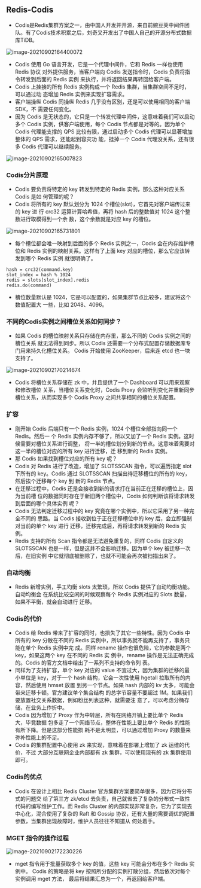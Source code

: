 ## Redis-Codis

* Codis是Redis集群方案之一，由中国人开发并开源，来自前豌豆荚中间件团队。有了Codis技术积累之后，刘奇又开发出了中国人自己的开源分布式数据库TiDB。

![image-20210902164400072](https://cdn.jsdelivr.net/gh/ClareTung/ImageHostingService/img/image-20210902164400072.png)

* Codis 使用 Go 语言开发，它是一个代理中间件，它和 Redis 一样也使用 Redis 协议 对外提供服务，当客户端向 Codis 发送指令时，Codis 负责将指令转发到后面的 Redis 实例 来执行，并将返回结果再转回给客户端。
* Codis 上挂接的所有 Redis 实例构成一个 Redis 集群，当集群空间不足时，可以通过动 态增加 Redis 实例来实现扩容需求。
* 客户端操纵 Codis 同操纵 Redis 几乎没有区别，还是可以使用相同的客户端 SDK，不 需要任何变化。
* 因为 Codis 是无状态的，它只是一个转发代理中间件，这意味着我们可以启动多个 Codis 实例，供客户端使用，每个 Codis 节点都是对等的。因为单个 Codis 代理能支撑的 QPS 比较有限，通过启动多个 Codis 代理可以显著增加整体的 QPS 需求，还能起到容灾功 能，挂掉一个 Codis 代理没关系，还有很多 Codis 代理可以继续服务。

![image-20210902165007823](https://cdn.jsdelivr.net/gh/ClareTung/ImageHostingService/img/image-20210902165007823.png)

### Codis分片原理

* Codis 要负责将特定的 key 转发到特定的 Redis 实例，那么这种对应关系 Codis 是如 何管理的呢？
* Codis 将所有的 key 默认划分为 1024 个槽位(slot)，它首先对客户端传过来的 key 进 行 crc32 运算计算哈希值，再将 hash 后的整数值对 1024 这个整数进行取模得到一个余 数，这个余数就是对应 key 的槽位。

![image-20210902165731801](https://cdn.jsdelivr.net/gh/ClareTung/ImageHostingService/img/image-20210902165731801.png)

* 每个槽位都会唯一映射到后面的多个 Redis 实例之一，Codis 会在内存维护槽位和 Redis 实例的映射关系。这样有了上面 key 对应的槽位，那么它应该转发到哪个 Redis 实例 就很明确了。

```
hash = crc32(command.key)
slot_index = hash % 1024
redis = slots[slot_index].redis
redis.do(command)
```

* 槽位数量默认是 1024，它是可以配置的，如果集群节点比较多，建议将这个数值配置大 一些，比如 2048、4096。

### 不同的Codis实例之间槽位关系如何同步？

* 如果 Codis 的槽位映射关系只存储在内存里，那么不同的 Codis 实例之间的槽位关系 就无法得到同步。所以 Codis 还需要一个分布式配置存储数据库专门用来持久化槽位关系。 Codis 开始使用 ZooKeeper，后来连 etcd 也一块支持了。

![image-20210902170214674](https://cdn.jsdelivr.net/gh/ClareTung/ImageHostingService/img/image-20210902170214674.png)

* Codis 将槽位关系存储在 zk 中，并且提供了一个 Dashboard 可以用来观察和修改槽位 关系，当槽位关系变化时，Codis Proxy 会监听到变化并重新同步槽位关系，从而实现多个 Codis Proxy 之间共享相同的槽位关系配置。

### 扩容

* 刚开始 Codis 后端只有一个 Redis 实例，1024 个槽位全部指向同一个 Redis。然后一 个 Redis 实例内存不够了，所以又加了一个 Redis 实例。这时候需要对槽位关系进行调整， 将一半的槽位划分到新的节点。这意味着需要对这一半的槽位对应的所有 key 进行迁移，迁 移到新的 Redis 实例。
* 那 Codis 如果找到槽位对应的所有 key 呢？
* Codis 对 Redis 进行了改造，增加了 SLOTSSCAN 指令，可以遍历指定 slot 下所有的 key。Codis 通过 SLOTSSCAN 扫描出待迁移槽位的所有的 key，然后挨个迁移每个 key 到 新的 Redis 节点。
* 在迁移过程中，Codis 还是会接收到新的请求打在当前正在迁移的槽位上，因为当前槽 位的数据同时存在于新旧两个槽位中，Codis 如何判断该将请求转发到后面的哪个具体实例 呢？
* Codis 无法判定迁移过程中的 key 究竟在哪个实例中，所以它采用了另一种完全不同的 思路。当 Codis 接收到位于正在迁移槽位中的 key 后，会立即强制对当前的单个 key 进行 迁移，迁移完成后，再将请求转发到新的 Redis 实例。
*  Redis 支持的所有 Scan 指令都是无法避免重复的，同样 Codis 自定义的 SLOTSSCAN 也是一样，但是这并不会影响迁移。因为单个 key 被迁移一次后，在旧实例 中它就彻底被删除了，也就不可能会再次被扫描出来了。

### 自动均衡

* Redis 新增实例，手工均衡 slots 太繁琐，所以 Codis 提供了自动均衡功能。自动均衡会 在系统比较空闲的时候观察每个 Redis 实例对应的 Slots 数量，如果不平衡，就会自动进行 迁移。

### Codis的代价

* Codis 给 Redis 带来了扩容的同时，也损失了其它一些特性。因为 Codis 中所有的 key  分散在不同的 Redis 实例中，所以事务就不能再支持了，事务只能在单个 Redis 实例中完 成。同样 rename 操作也很危险，它的参数是两个 key，如果这两个 key 在不同的 Redis 实 例中，rename 操作是无法正确完成的。Codis 的官方文档中给出了一系列不支持的命令列 表。
* 同样为了支持扩容，单个 key 对应的 value 不宜过大，因为集群的迁移的最小单位是 key，对于一个 hash 结构，它会一次性使用 hgetall 拉取所有的内容，然后使用 hmset 放置 到另一个节点。如果 hash 内部的 kv 太多，可能会带来迁移卡顿。官方建议单个集合结构 的总字节容量不要超过 1M。如果我们要放置社交关系数据，例如粉丝列表这种，就需要注 意了，可以考虑分桶存储，在业务上作折中。
* Codis 因为增加了 Proxy 作为中转层，所有在网络开销上要比单个 Redis 大，毕竟数据 包多走了一个网络节点，整体在性能上要比单个 Redis 的性能有所下降。但是这部分性能损 耗不是太明显，可以通过增加 Proxy 的数量来弥补性能上的不足。
*  Codis 的集群配置中心使用 zk 来实现，意味着在部署上增加了 zk 运维的代价，不过 大部分互联网企业内部都有 zk 集群，可以使用现有的 zk 集群使用即可。

### Codis的优点

* Codis 在设计上相比 Redis Cluster 官方集群方案要简单很多，因为它将分布式的问题交 给了第三方 zk/etcd 去负责，自己就省去了复杂的分布式一致性代码的编写维护工作。而 Redis Cluster 的内部实现非常复杂，它为了实现去中心化，混合使用了复杂的 Raft 和 Gossip 协议，还有大量的需要调优的配置参数，当集群出现故障时，维护人员往往不知道从 何处着手。

### MGET 指令的操作过程

![image-20210902172230226](https://cdn.jsdelivr.net/gh/ClareTung/ImageHostingService/img/image-20210902172230226.png)

* mget 指令用于批量获取多个 key 的值，这些 key 可能会分布在多个 Redis 实例中。 Codis 的策略是将 key 按照所分配的实例打散分组，然后依次对每个实例调用 mget 方法， 最后将结果汇总为一个，再返回给客户端。



